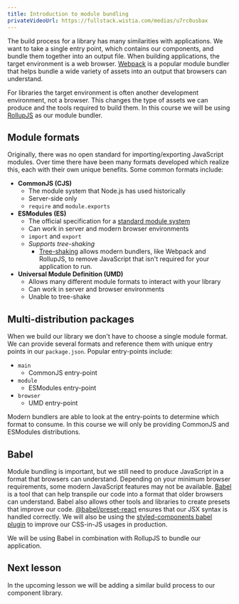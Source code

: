 ```yaml
---
title: Introduction to module bundling
privateVideoUrl: https://fullstack.wistia.com/medias/u7rc0usbax
---
```


The build process for a library has many similarities with applications. We want to take a single entry point, which contains our components, and bundle them together into an output file. When building applications, the target environment is a web browser. [Webpack](https://webpack.js.org/) is a popular module bundler that helps bundle a wide variety of assets into an output that browsers can understand.

For libraries the target environment is often another development environment, not a browser. This changes the type of assets we can produce and the tools required to build them. In this course we will be using [RollupJS](https://rollupjs.org/guide/en/) as our module bundler.

## Module formats

Originally, there was no open standard for importing/exporting JavaScript modules. Over time there have been many formats developed which realize this, each with their own unique benefits. Some common formats include:

- **CommonJS (CJS)**
  - The module system that Node.js has used historically
  - Server-side only
  - `require` and `module.exports`
- **ESModules (ES)**
  - The official specification for a [standard module system](https://hacks.mozilla.org/2018/03/es-modules-a-cartoon-deep-dive/)
  - Can work in server and modern browser environments
  - `import` and `export`
  - _Supports tree-shaking_
    - [Tree-shaking](https://developers.google.com/web/fundamentals/performance/optimizing-javascript/tree-shaking/) allows modern bundlers, like Webpack and RollupJS, to remove JavaScript that isn't required for your application to run.
- **Universal Module Definition (UMD)**
  - Allows many different module formats to interact with your library
  - Can work in server and browser environments
  - Unable to tree-shake

## Multi-distribution packages

When we build our library we don't have to choose a single module format. We can provide several formats and reference them with unique entry points in our `package.json`. Popular entry-points include:

- `main`
  - CommonJS entry-point
- `module`
  - ESModules entry-point
- `browser`
  - UMD entry-point

Modern bundlers are able to look at the entry-points to determine which format to consume. In this course we will only be providing CommonJS and ESModules distributions.

## Babel

Module bundling is important, but we still need to produce JavaScript in a format that browsers can understand. Depending on your minimum browser requirements, some modern JavaScript features may not be available. [Babel](https://babeljs.io/docs/en/index.html) is a tool that can help transpile our code into a format that older browsers can understand. Babel also allows other tools and libraries to create presets that improve our code. [@babel/preset-react](https://babeljs.io/docs/en/babel-preset-react) ensures that our JSX syntax is handled correctly. We will also be using the [styled-components babel plugin](https://styled-components.com/docs/tooling) to improve our CSS-in-JS usages in production.

We will be using Babel in combination with RollupJS to bundle our application.

## Next lesson

In the upcoming lesson we will be adding a similar build process to our component library.
